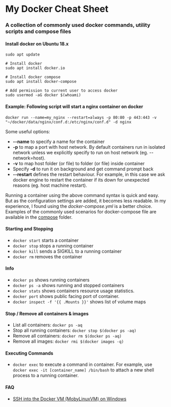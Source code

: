 # My Docker Cheat Sheet

### A collection of commonly used docker commands, utility scripts and compose files

#### Install docker on Ubuntu 18.x
```
sudo apt update

# Install docker
sudo apt install docker.io

# Install docker compose
sudo apt install docker-compose

# Add permission to current user to access docker
sudo usermod -aG docker $(whoami)
```

#### Example: Following script will start a nginx container on docker

```
docker run --name=my_nginx --restart=always -p 80:80 -p 443:443 -v "~/docker/data/nginx/conf.d:/etc/nginx/conf.d" -d nginx
```

Some useful options: 
* **--name** to specify a name for the container
* **-p** to map a port with host network. By default containers run in isolated network unless we explicitly specify to run on host network (eg. --network=host). 
* **-v** to map host folder (or file) to folder (or file) inside container
* Specify **-d** to run it on background and get command prompt back
* **--restart** defines the restart behaviour. For example, in this case we ask docker engine to restart the container if its down for unexpected reasons (eg. host machine restart).

Running a container using the above command syntax is quick and easy. But as the configuration settings are added, it becomes less readable. In my experience, I found using the *docker-compose.yml* is a better choice. Examples of the commonly used scenarios for docker-compose file are available in the [compose](https://github.com/shahedk/docker/tree/master/compose) folder. 

#### Starting and Stopping

* `docker start` starts a container
* `docker stop` stops a running container
* `docker kill` sends a SIGKILL to a running container
* `docker rm` removes the container


#### Info

* `docker ps` shows running containers
* `docker ps -a` shows running and stopped containers
* `docker stats` shows containers resource usage statistics.
* `docker port` shows public facing port of container.
* `docker inspect -f '{{ .Mounts }}'` shows list of volume maps

#### Stop / Remove all containers & images

* List all containers: `docker ps -aq`
* Stop all running containers: `docker stop $(docker ps -aq)`
* Remove all containers: `docker rm $(docker ps -aq)`
* Remove all images: `docker rmi $(docker images -q)`


#### Executing Commands

* `docker exec` to execute a command in container. For example, use `docker exec -it [container_name] /bin/bash` to attach a new shell process to a running container.


#### FAQ
* [SSH into the Docker VM (MobyLinuxVM) on Windows](https://blog.jongallant.com/2017/11/ssh-into-docker-vm-windows/)

